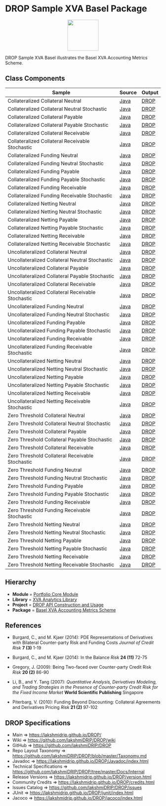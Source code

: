 # DROP Sample XVA Basel Package

<p align="center"><img src="https://github.com/lakshmiDRIP/DROP/blob/master/DRIP_Logo.gif?raw=true" width="100"></p>

DROP Sample XVA Basel illustrates the Basel XVA Accounting Metrics Scheme.


## Class Components

 |     Sample     | Source | Output |
 |----------------|--------|--------|
 | Collateralized Collateral Neutral | [Java](https://github.com/lakshmiDRIP/DROP/tree/master/src/main/java/org/drip/sample/xvabasel/CollateralizedCollateralNeutral.java) | [DROP](https://github.com/lakshmiDRIP/DROP/blob/master/drop/org/drip/sample/xvabasel/CollateralizedCollateralNeutral.drop) |
 | Collateralized Collateral Neutral Stochastic | [Java](https://github.com/lakshmiDRIP/DROP/tree/master/src/main/java/org/drip/sample/xvabasel/CollateralizedCollateralNeutralStochastic.java) | [DROP](https://github.com/lakshmiDRIP/DROP/blob/master/drop/org/drip/sample/xvabasel/CollateralizedCollateralNeutralStochastic.drop) |
 | Collateralized Collateral Payable | [Java](https://github.com/lakshmiDRIP/DROP/tree/master/src/main/java/org/drip/sample/xvabasel/CollateralizedCollateralPayable.java) | [DROP](https://github.com/lakshmiDRIP/DROP/blob/master/drop/org/drip/sample/xvabasel/CollateralizedCollateralPayable.drop) |
 | Collateralized Collateral Payable Stochastic | [Java](https://github.com/lakshmiDRIP/DROP/tree/master/src/main/java/org/drip/sample/xvabasel/CollateralizedCollateralPayableStochastic.java) | [DROP](https://github.com/lakshmiDRIP/DROP/blob/master/drop/org/drip/sample/xvabasel/CollateralizedCollateralPayableStochastic.drop) |
 | Collateralized Collateral Receivable | [Java](https://github.com/lakshmiDRIP/DROP/tree/master/src/main/java/org/drip/sample/xvabasel/CollateralizedCollateralReceivable.java) | [DROP](https://github.com/lakshmiDRIP/DROP/blob/master/drop/org/drip/sample/xvabasel/CollateralizedCollateralReceivable.drop) |
 | Collateralized Collateral Receivable Stochastic | [Java](https://github.com/lakshmiDRIP/DROP/tree/master/src/main/java/org/drip/sample/xvabasel/CollateralizedCollateralReceivableStochastic.java) | [DROP](https://github.com/lakshmiDRIP/DROP/blob/master/drop/org/drip/sample/xvabasel/CollateralizedCollateralReceivableStochastic.drop) |
 | Collateralized Funding Neutral | [Java](https://github.com/lakshmiDRIP/DROP/tree/master/src/main/java/org/drip/sample/xvabasel/CollateralizedFundingNeutral.java) | [DROP](https://github.com/lakshmiDRIP/DROP/blob/master/drop/org/drip/sample/xvabasel/CollateralizedFundingNeutral.drop) |
 | Collateralized Funding Neutral Stochastic | [Java](https://github.com/lakshmiDRIP/DROP/tree/master/src/main/java/org/drip/sample/xvabasel/CollateralizedFundingNeutralStochastic.java) | [DROP](https://github.com/lakshmiDRIP/DROP/blob/master/drop/org/drip/sample/xvabasel/CollateralizedFundingNeutralStochastic.drop) |
 | Collateralized Funding Payable | [Java](https://github.com/lakshmiDRIP/DROP/tree/master/src/main/java/org/drip/sample/xvabasel/CollateralizedFundingPayable.java) | [DROP](https://github.com/lakshmiDRIP/DROP/blob/master/drop/org/drip/sample/xvabasel/CollateralizedFundingPayable.drop) |
 | Collateralized Funding Payable Stochastic | [Java](https://github.com/lakshmiDRIP/DROP/tree/master/src/main/java/org/drip/sample/xvabasel/CollateralizedFundingPayableStochastic.java) | [DROP](https://github.com/lakshmiDRIP/DROP/blob/master/drop/org/drip/sample/xvabasel/CollateralizedFundingPayableStochastic.drop) |
 | Collateralized Funding Receivable | [Java](https://github.com/lakshmiDRIP/DROP/tree/master/src/main/java/org/drip/sample/xvabasel/CollateralizedFundingReceivable.java) | [DROP](https://github.com/lakshmiDRIP/DROP/blob/master/drop/org/drip/sample/xvabasel/CollateralizedFundingReceivable.drop) |
 | Collateralized Funding Receivable Stochastic | [Java](https://github.com/lakshmiDRIP/DROP/tree/master/src/main/java/org/drip/sample/xvabasel/CollateralizedFundingReceivableStochastic.java) | [DROP](https://github.com/lakshmiDRIP/DROP/blob/master/drop/org/drip/sample/xvabasel/CollateralizedFundingReceivableStochastic.drop) |
 | Collateralized Netting Neutral | [Java](https://github.com/lakshmiDRIP/DROP/tree/master/src/main/java/org/drip/sample/xvabasel/CollateralizedNettingNeutral.java) | [DROP](https://github.com/lakshmiDRIP/DROP/blob/master/drop/org/drip/sample/xvabasel/CollateralizedNettingNeutral.drop) |
 | Collateralized Netting Neutral Stochastic | [Java](https://github.com/lakshmiDRIP/DROP/tree/master/src/main/java/org/drip/sample/xvabasel/CollateralizedNettingNeutralStochastic.java) | [DROP](https://github.com/lakshmiDRIP/DROP/blob/master/drop/org/drip/sample/xvabasel/CollateralizedNettingNeutralStochastic.drop) |
 | Collateralized Netting Payable | [Java](https://github.com/lakshmiDRIP/DROP/tree/master/src/main/java/org/drip/sample/xvabasel/CollateralizedNettingPayable.java) | [DROP](https://github.com/lakshmiDRIP/DROP/blob/master/drop/org/drip/sample/xvabasel/CollateralizedNettingPayable.drop) |
 | Collateralized Netting Payable Stochastic | [Java](https://github.com/lakshmiDRIP/DROP/tree/master/src/main/java/org/drip/sample/xvabasel/CollateralizedNettingPayableStochastic.java) | [DROP](https://github.com/lakshmiDRIP/DROP/blob/master/drop/org/drip/sample/xvabasel/CollateralizedNettingPayableStochastic.drop) |
 | Collateralized Netting Receivable | [Java](https://github.com/lakshmiDRIP/DROP/tree/master/src/main/java/org/drip/sample/xvabasel/CollateralizedNettingReceivable.java) | [DROP](https://github.com/lakshmiDRIP/DROP/blob/master/drop/org/drip/sample/xvabasel/CollateralizedNettingReceivable.drop) |
 | Collateralized Netting Receivable Stochastic | [Java](https://github.com/lakshmiDRIP/DROP/tree/master/src/main/java/org/drip/sample/xvabasel/CollateralizedNettingReceivableStochastic.java) | [DROP](https://github.com/lakshmiDRIP/DROP/blob/master/drop/org/drip/sample/xvabasel/CollateralizedNettingReceivableStochastic.drop) |
 | Uncollateralized Collateral Neutral | [Java](https://github.com/lakshmiDRIP/DROP/tree/master/src/main/java/org/drip/sample/xvabasel/UncollateralizedCollateralNeutral.java) | [DROP](https://github.com/lakshmiDRIP/DROP/blob/master/drop/org/drip/sample/xvabasel/UncollateralizedCollateralNeutral.drop) |
 | Uncollateralized Collateral Neutral Stochastic | [Java](https://github.com/lakshmiDRIP/DROP/tree/master/src/main/java/org/drip/sample/xvabasel/UncollateralizedCollateralNeutralStochastic.java) | [DROP](https://github.com/lakshmiDRIP/DROP/blob/master/drop/org/drip/sample/xvabasel/UncollateralizedCollateralNeutralStochastic.drop) |
 | Uncollateralized Collateral Payable | [Java](https://github.com/lakshmiDRIP/DROP/tree/master/src/main/java/org/drip/sample/xvabasel/UncollateralizedCollateralPayable.java) | [DROP](https://github.com/lakshmiDRIP/DROP/blob/master/drop/org/drip/sample/xvabasel/UncollateralizedCollateralPayable.drop) |
 | Uncollateralized Collateral Payable Stochastic | [Java](https://github.com/lakshmiDRIP/DROP/tree/master/src/main/java/org/drip/sample/xvabasel/UncollateralizedCollateralPayableStochastic.java) | [DROP](https://github.com/lakshmiDRIP/DROP/blob/master/drop/org/drip/sample/xvabasel/UncollateralizedCollateralPayableStochastic.drop) |
 | Uncollateralized Collateral Receivable | [Java](https://github.com/lakshmiDRIP/DROP/tree/master/src/main/java/org/drip/sample/xvabasel/UncollateralizedCollateralReceivable.java) | [DROP](https://github.com/lakshmiDRIP/DROP/blob/master/drop/org/drip/sample/xvabasel/UncollateralizedCollateralReceivable.drop) |
 | Uncollateralized Collateral Receivable Stochastic | [Java](https://github.com/lakshmiDRIP/DROP/tree/master/src/main/java/org/drip/sample/xvabasel/UncollateralizedCollateralReceivableStochastic.java) | [DROP](https://github.com/lakshmiDRIP/DROP/blob/master/drop/org/drip/sample/xvabasel/UncollateralizedCollateralReceivableStochastic.drop) |
 | Uncollateralized Funding Neutral | [Java](https://github.com/lakshmiDRIP/DROP/tree/master/src/main/java/org/drip/sample/xvabasel/UncollateralizedFundingNeutral.java) | [DROP](https://github.com/lakshmiDRIP/DROP/blob/master/drop/org/drip/sample/xvabasel/UncollateralizedFundingNeutral.drop) |
 | Uncollateralized Funding Neutral Stochastic | [Java](https://github.com/lakshmiDRIP/DROP/tree/master/src/main/java/org/drip/sample/xvabasel/UncollateralizedFundingNeutralStochastic.java) | [DROP](https://github.com/lakshmiDRIP/DROP/blob/master/drop/org/drip/sample/xvabasel/UncollateralizedFundingNeutralStochastic.drop) |
 | Uncollateralized Funding Payable | [Java](https://github.com/lakshmiDRIP/DROP/tree/master/src/main/java/org/drip/sample/xvabasel/UncollateralizedFundingPayable.java) | [DROP](https://github.com/lakshmiDRIP/DROP/blob/master/drop/org/drip/sample/xvabasel/UncollateralizedFundingPayable.drop) |
 | Uncollateralized Funding Payable Stochastic | [Java](https://github.com/lakshmiDRIP/DROP/tree/master/src/main/java/org/drip/sample/xvabasel/UncollateralizedFundingPayableStochastic.java) | [DROP](https://github.com/lakshmiDRIP/DROP/blob/master/drop/org/drip/sample/xvabasel/UncollateralizedFundingPayableStochastic.drop) |
 | Uncollateralized Funding Receivable | [Java](https://github.com/lakshmiDRIP/DROP/tree/master/src/main/java/org/drip/sample/xvabasel/UncollateralizedFundingReceivable.java) | [DROP](https://github.com/lakshmiDRIP/DROP/blob/master/drop/org/drip/sample/xvabasel/UncollateralizedFundingReceivable.drop) |
 | Uncollateralized Funding Receivable Stochastic | [Java](https://github.com/lakshmiDRIP/DROP/tree/master/src/main/java/org/drip/sample/xvabasel/UncollateralizedFundingReceivableStochastic.java) | [DROP](https://github.com/lakshmiDRIP/DROP/blob/master/drop/org/drip/sample/xvabasel/UncollateralizedFundingReceivableStochastic.drop) |
 | Uncollateralized Netting Neutral | [Java](https://github.com/lakshmiDRIP/DROP/tree/master/src/main/java/org/drip/sample/xvabasel/UncollateralizedNettingNeutral.java) | [DROP](https://github.com/lakshmiDRIP/DROP/blob/master/drop/org/drip/sample/xvabasel/UncollateralizedNettingNeutral.drop) |
 | Uncollateralized Netting Neutral Stochastic | [Java](https://github.com/lakshmiDRIP/DROP/tree/master/src/main/java/org/drip/sample/xvabasel/UncollateralizedNettingNeutralStochastic.java) | [DROP](https://github.com/lakshmiDRIP/DROP/blob/master/drop/org/drip/sample/xvabasel/UncollateralizedNettingNeutralStochastic.drop) |
 | Uncollateralized Netting Payable | [Java](https://github.com/lakshmiDRIP/DROP/tree/master/src/main/java/org/drip/sample/xvabasel/UncollateralizedNettingPayable.java) | [DROP](https://github.com/lakshmiDRIP/DROP/blob/master/drop/org/drip/sample/xvabasel/UncollateralizedNettingPayable.drop) |
 | Uncollateralized Netting Payable Stochastic | [Java](https://github.com/lakshmiDRIP/DROP/tree/master/src/main/java/org/drip/sample/xvabasel/UncollateralizedNettingPayableStochastic.java) | [DROP](https://github.com/lakshmiDRIP/DROP/blob/master/drop/org/drip/sample/xvabasel/UncollateralizedNettingPayableStochastic.drop) |
 | Uncollateralized Netting Receivable | [Java](https://github.com/lakshmiDRIP/DROP/tree/master/src/main/java/org/drip/sample/xvabasel/UncollateralizedNettingReceivable.java) | [DROP](https://github.com/lakshmiDRIP/DROP/blob/master/drop/org/drip/sample/xvabasel/UncollateralizedNettingReceivable.drop) |
 | Uncollateralized Netting Receivable Stochastic | [Java](https://github.com/lakshmiDRIP/DROP/tree/master/src/main/java/org/drip/sample/xvabasel/UncollateralizedNettingReceivableStochastic.java) | [DROP](https://github.com/lakshmiDRIP/DROP/blob/master/drop/org/drip/sample/xvabasel/UncollateralizedNettingReceivableStochastic.drop) |
 | Zero Threshold Collateral Neutral | [Java](https://github.com/lakshmiDRIP/DROP/tree/master/src/main/java/org/drip/sample/xvabasel/ZeroThresholdCollateralNeutral.java) | [DROP](https://github.com/lakshmiDRIP/DROP/blob/master/drop/org/drip/sample/xvabasel/ZeroThresholdCollateralNeutral.drop) |
 | Zero Threshold Collateral Neutral Stochastic | [Java](https://github.com/lakshmiDRIP/DROP/tree/master/src/main/java/org/drip/sample/xvabasel/ZeroThresholdCollateralNeutralStochastic.java) | [DROP](https://github.com/lakshmiDRIP/DROP/blob/master/drop/org/drip/sample/xvabasel/ZeroThresholdCollateralNeutralStochastic.drop) |
 | Zero Threshold Collateral Payable | [Java](https://github.com/lakshmiDRIP/DROP/tree/master/src/main/java/org/drip/sample/xvabasel/ZeroThresholdCollateralPayable.java) | [DROP](https://github.com/lakshmiDRIP/DROP/blob/master/drop/org/drip/sample/xvabasel/ZeroThresholdCollateralPayable.drop) |
 | Zero Threshold Collateral Payable Stochastic | [Java](https://github.com/lakshmiDRIP/DROP/tree/master/src/main/java/org/drip/sample/xvabasel/ZeroThresholdCollateralPayableStochastic.java) | [DROP](https://github.com/lakshmiDRIP/DROP/blob/master/drop/org/drip/sample/xvabasel/ZeroThresholdCollateralPayableStochastic.drop) |
 | Zero Threshold Collateral Receivable | [Java](https://github.com/lakshmiDRIP/DROP/tree/master/src/main/java/org/drip/sample/xvabasel/ZeroThresholdCollateralReceivable.java) | [DROP](https://github.com/lakshmiDRIP/DROP/blob/master/drop/org/drip/sample/xvabasel/ZeroThresholdCollateralReceivable.drop) |
 | Zero Threshold Collateral Receivable Stochastic | [Java](https://github.com/lakshmiDRIP/DROP/tree/master/src/main/java/org/drip/sample/xvabasel/ZeroThresholdCollateralReceivableStochastic.java) | [DROP](https://github.com/lakshmiDRIP/DROP/blob/master/drop/org/drip/sample/xvabasel/ZeroThresholdCollateralReceivableStochastic.drop) |
 | Zero Threshold Funding Neutral | [Java](https://github.com/lakshmiDRIP/DROP/tree/master/src/main/java/org/drip/sample/xvabasel/ZeroThresholdFundingNeutral.java) | [DROP](https://github.com/lakshmiDRIP/DROP/blob/master/drop/org/drip/sample/xvabasel/ZeroThresholdFundingNeutral.drop) |
 | Zero Threshold Funding Neutral Stochastic | [Java](https://github.com/lakshmiDRIP/DROP/tree/master/src/main/java/org/drip/sample/xvabasel/ZeroThresholdFundingNeutralStochastic.java) | [DROP](https://github.com/lakshmiDRIP/DROP/blob/master/drop/org/drip/sample/xvabasel/ZeroThresholdFundingNeutralStochastic.drop) |
 | Zero Threshold Funding Payable | [Java](https://github.com/lakshmiDRIP/DROP/tree/master/src/main/java/org/drip/sample/xvabasel/ZeroThresholdFundingPayable.java) | [DROP](https://github.com/lakshmiDRIP/DROP/blob/master/drop/org/drip/sample/xvabasel/ZeroThresholdFundingPayable.drop) |
 | Zero Threshold Funding Payable Stochastic | [Java](https://github.com/lakshmiDRIP/DROP/tree/master/src/main/java/org/drip/sample/xvabasel/ZeroThresholdFundingPayableStochastic.java) | [DROP](https://github.com/lakshmiDRIP/DROP/blob/master/drop/org/drip/sample/xvabasel/ZeroThresholdFundingPayableStochastic.drop) |
 | Zero Threshold Funding Receivable | [Java](https://github.com/lakshmiDRIP/DROP/tree/master/src/main/java/org/drip/sample/xvabasel/ZeroThresholdFundingReceivable.java) | [DROP](https://github.com/lakshmiDRIP/DROP/blob/master/drop/org/drip/sample/xvabasel/ZeroThresholdFundingReceivable.drop) |
 | Zero Threshold Funding Receivable Stochastic | [Java](https://github.com/lakshmiDRIP/DROP/tree/master/src/main/java/org/drip/sample/xvabasel/ZeroThresholdFundingReceivableStochastic.java) | [DROP](https://github.com/lakshmiDRIP/DROP/blob/master/drop/org/drip/sample/xvabasel/ZeroThresholdFundingReceivableStochastic.drop) |
 | Zero Threshold Netting Neutral | [Java](https://github.com/lakshmiDRIP/DROP/tree/master/src/main/java/org/drip/sample/xvabasel/ZeroThresholdNettingNeutral.java) | [DROP](https://github.com/lakshmiDRIP/DROP/blob/master/drop/org/drip/sample/xvabasel/ZeroThresholdNettingNeutral.drop) |
 | Zero Threshold Netting Neutral Stochastic | [Java](https://github.com/lakshmiDRIP/DROP/tree/master/src/main/java/org/drip/sample/xvabasel/ZeroThresholdNettingNeutralStochastic.java) | [DROP](https://github.com/lakshmiDRIP/DROP/blob/master/drop/org/drip/sample/xvabasel/ZeroThresholdNettingNeutralStochastic.drop) |
 | Zero Threshold Netting Payable | [Java](https://github.com/lakshmiDRIP/DROP/tree/master/src/main/java/org/drip/sample/xvabasel/ZeroThresholdNettingPayable.java) | [DROP](https://github.com/lakshmiDRIP/DROP/blob/master/drop/org/drip/sample/xvabasel/ZeroThresholdNettingPayable.drop) |
 | Zero Threshold Netting Payable Stochastic | [Java](https://github.com/lakshmiDRIP/DROP/tree/master/src/main/java/org/drip/sample/xvabasel/ZeroThresholdNettingPayableStochastic.java) | [DROP](https://github.com/lakshmiDRIP/DROP/blob/master/drop/org/drip/sample/xvabasel/ZeroThresholdNettingPayableStochastic.drop) |
 | Zero Threshold Netting Receivable | [Java](https://github.com/lakshmiDRIP/DROP/tree/master/src/main/java/org/drip/sample/xvabasel/ZeroThresholdNettingReceivable.java) | [DROP](https://github.com/lakshmiDRIP/DROP/blob/master/drop/org/drip/sample/xvabasel/ZeroThresholdNettingReceivable.drop) |
 | Zero Threshold Netting Receivable Stochastic | [Java](https://github.com/lakshmiDRIP/DROP/tree/master/src/main/java/org/drip/sample/xvabasel/ZeroThresholdNettingReceivableStochastic.java) | [DROP](https://github.com/lakshmiDRIP/DROP/blob/master/drop/org/drip/sample/xvabasel/ZeroThresholdNettingReceivableStochastic.drop) |


## Hierarchy

 <ul>
	<li><b>Module </b> = <a href = "https://github.com/lakshmiDRIP/DROP/tree/master/PortfolioCore.md">Portfolio Core Module</a></li>
	<li><b>Library</b> = <a href = "https://github.com/lakshmiDRIP/DROP/tree/master/XVAAnalyticsLibrary.md">XVA Analytics Library</a></li>
	<li><b>Project</b> = <a href = "https://github.com/lakshmiDRIP/DROP/tree/master/src/main/java/org/drip/sample/README.md">DROP API Construction and Usage</a></li>
	<li><b>Package</b> = <a href = "https://github.com/lakshmiDRIP/DROP/tree/master/src/main/java/org/drip/sample/xvabasel/README.md">Basel XVA Accounting Metrics Scheme</a></li>
 </ul>


## References

 * Burgard, C., and M. Kjaer (2014): PDE Representations of Derivatives with Bilateral Counter-party Risk and Funding Costs <i>Journal of Credit Risk</i> <b>7 (3)</b> 1-19

 * Burgard, C., and M. Kjaer (2014): In the Balance <i>Risk</i> <b>24 (11)</b> 72-75

 * Gregory, J. (2009): Being Two-faced over Counter-party Credit Risk <i>Risk</i> <b>20 (2)</b> 86-90

 * Li, B., and Y. Tang (2007): <i>Quantitative Analysis, Derivatives Modeling, and Trading Strategies in the Presence of Counter-party Credit Risk for the Fixed Income Market</i> <b>World Scientific Publishing</b> Singapore

 * Piterbarg, V. (2010): Funding Beyond Discounting: Collateral Agreements and Derivatives Pricing <i>Risk</i> <b>21 (2)</b> 97-102


## DROP Specifications

 * Main                     => https://lakshmidrip.github.io/DROP/
 * Wiki                     => https://github.com/lakshmiDRIP/DROP/wiki
 * GitHub                   => https://github.com/lakshmiDRIP/DROP
 * Repo Layout Taxonomy     => https://github.com/lakshmiDRIP/DROP/blob/master/Taxonomy.md
 * Javadoc                  => https://lakshmidrip.github.io/DROP/Javadoc/index.html
 * Technical Specifications => https://github.com/lakshmiDRIP/DROP/tree/master/Docs/Internal
 * Release Versions         => https://lakshmidrip.github.io/DROP/version.html
 * Community Credits        => https://lakshmidrip.github.io/DROP/credits.html
 * Issues Catalog           => https://github.com/lakshmiDRIP/DROP/issues
 * JUnit                    => https://lakshmidrip.github.io/DROP/junit/index.html
 * Jacoco                   => https://lakshmidrip.github.io/DROP/jacoco/index.html
